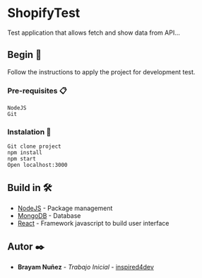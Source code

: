 # ShopifyTest

Test application that allows fetch and show data from API...

## Begin 🚀

Follow the instructions to apply the project for development test.


### Pre-requisites 📋

```
NodeJS
Git
```

### Instalation 🔧

```
Git clone project
npm install
npm start
Open localhost:3000
```

## Build in 🛠️

* [NodeJS](https://nodejs.org/es/) - Package management
* [MongoDB](https://www.mongodb.com/) - Database
* [React](https://rometools.github.io/rome/) - Framework javascript to build user interface

## Autor ✒️

* **Brayam Nuñez** - *Trabajo Inicial* - [inspired4dev](https://github.com/inspired4dev)